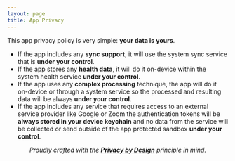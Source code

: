 ```yaml
---
layout: page
title: App Privacy
---
```


This app privacy policy is very simple: **your data is yours**.

- If the app includes any **sync support**, it will use the system sync service that is **under your control**.
- If the app stores any **health data**, it will do it on-device within the system health service **under your control**.
- If the app uses any **complex processing** technique, the app will do it on-device or through a system service so the processed and resulting data will be always **under your control**.
- If the app includes any service that requires access to an external service provider like Google or Zoom the authentication tokens will be **always stored in your device keychain** and no data from the service will be collected or send outside of the app protected sandbox **under your control**.

<center><i>Proudly crafted with the <b><a href="https://en.wikipedia.org/wiki/Privacy_by_design">Privacy by Design</a></b> principle in mind.</i></center>